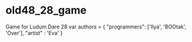 old48_28_game
=============

Game for Ludum Dare 28
var authors = {
    "programmers": ['Ilya', 'BOOtak', 'Over'],
    "artist" : 'Eva'
}
